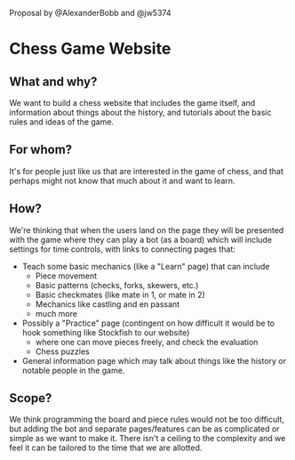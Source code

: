 Proposal by @AlexanderBobb and @jw5374

# Chess Game Website

## What and why?
We want to build a chess website that includes the game itself, and information about things about the history, and tutorials about the basic rules and ideas of the game.

## For whom?
It's for people just like us that are interested in the game of chess, and that perhaps might not know that much about it and want to learn.

## How?
We're thinking that when the users land on the page they will be presented with the game where they can play a bot (as a board) which will include settings for time controls, with links to connecting pages that:
* Teach some basic mechanics (like a "Learn" page) that can include
    * Piece movement
    * Basic patterns (checks, forks, skewers, etc.)
    * Basic checkmates (like mate in 1, or mate in 2)
    * Mechanics like castling and en passant
    * much more
* Possibly a "Practice" page (contingent on how difficult it would be to hook something like Stockfish to our website)
    * where one can move pieces freely, and check the evaluation
    * Chess puzzles
* General information page which may talk about things like the history or notable people in the game.

## Scope?
We think programming the board and piece rules would not be too difficult, but adding the bot and separate pages/features can be as complicated or simple as we want to make it. There isn't a ceiling to the complexity and we feel it can be tailored to the time that we are allotted.
